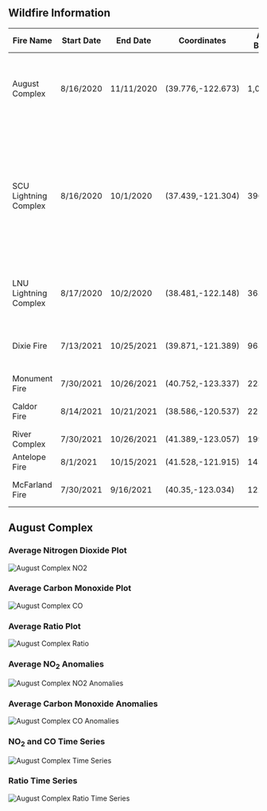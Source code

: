 
## Wildfire Information

|   Fire Name    | Start Date |  End Date  |    Coordinates    | Acres Burned |                          Counties                           |
| -------------- | ---------- | ---------- | ----------------- | ------------ | ----------------------------------------------------------- |
| August Complex | 8/16/2020  | 11/11/2020 | (39.776,-122.673) | 1,032,648    | Mendocino, Humboldt, Trinity, Tehama, Glenn, Lake, & Colusa |
| SCU Lightning Complex | 8/16/2020  | 10/1/2020 | (37.439,-121.304) | 396,624    | Santa Clara County, Alameda County, Contra Costa County, San Joaquin County, Merced and Stanislaus County |
| LNU Lightning Complex | 8/17/2020  | 10/2/2020 | (38.481,-122.148) | 363,220    | Napa, Solano, Sonoma, Lake and Yolo |
| Dixie Fire | 7/13/2021  | 10/25/2021 | (39.871,-121.389) | 963,309    | Butte, Plumas, Shasta, Lassen and Tehama  |
| Monument Fire | 7/30/2021  | 10/26/2021 | (40.752,-123.337) | 223,124    | Trinity  |
| Caldor Fire | 8/14/2021  | 10/21/2021 | (38.586,-120.537) | 221,835    | El Dorado, Amador and Alpine    |
| River Complex | 7/30/2021  | 10/26/2021 | (41.389,-123.057) | 199,359    | Siskiyou and Trinity     |
| Antelope Fire | 8/1/2021  | 10/15/2021 | (41.528,-121.915) | 145,632    | Siskiyou     |
| McFarland Fire | 7/30/2021  | 9/16/2021 | (40.35,-123.034) | 122,653    | Shasta, Trinity and Tehama     |





## August Complex

### Average Nitrogen Dioxide Plot

![August Complex NO2](augcomplex_no2map.png)

### Average Carbon Monoxide Plot

![August Complex CO](augcomplex_comap.png)

### Average Ratio Plot

![August Complex Ratio](augcomplex_ratiomap.png)

### Average NO<sub>2</sub> Anomalies

![August Complex NO2 Anomalies](augcomplex_no2anoms.png)

### Average Carbon Monoxide Anomalies

![August Complex CO Anomalies](augcomplex_coanoms.png)

### NO<sub>2</sub> and CO Time Series

![August Complex Time Series](augcomplex_timeseries.png)

### Ratio Time Series

![August Complex Ratio Time Series](augcomplex_ratiotime.png)
